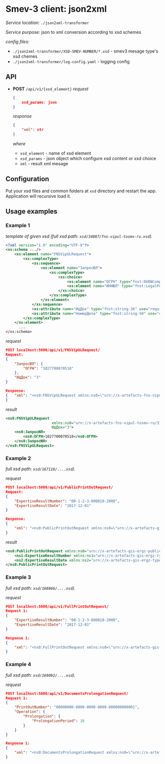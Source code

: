 # Smev-3 client: json2xml

*Service location:* `./json2xml-transformer`

*Service purpose:* json to xml conversion according to xsd schemes

*config files:* 

- `./json2xml-transformer/XSD-SMEV-NUMBER/*.xsd` - smev3 mesage type's xsd chemes
- `./json2xml-transformer/log-config.yaml` - logging config

## API

- **POST** `/api/v1/{xsd_element}`
  *request*

  ```json
  {
      xsd_params: json
  }
  ```

  *response*

  ```json
  {
      "xml": str
  }
  ```

  *where*

  - `xsd_element` - name of xsd element
  - `xsd_params` - json object which configure xsd content or xsd choice
  - `xml` - result xml mesage

## Configuration

Put your xsd files and common folders at `xsd` directory and restart the app. Application will recursive load it.

## Usage examples

### Example 1

*template of given xsd (full xsd path: `xsd/34087/fns-vipul-tosmv-ru.xsd`).*

```xml
<?xml version="1.0" encoding="UTF-8"?>
<xs:schema .../>
	<xs:element name="FNSVipULRequest">
		<xs:complexType>
			<xs:sequence>
				<xs:element name="ЗапросЮЛ">
					<xs:complexType>
						<xs:choice>
							<xs:element name="ОГРН" type="fnst:OGRNCompanyType"/>
							<xs:element name="ИННЮЛ" type="fnst:LegalPersonINNType"/>
						</xs:choice>
					</xs:complexType>
				</xs:element>
			</xs:sequence>
			<xs:attribute name="ИдДок" type="fnst:string-36" use="required"/>
			<xs:attribute name="НомерДела" type="fnst:string-50" use="optional"/>
		</xs:complexType>
	</xs:element>
      ...
</xs:schema>
```

*request*

```json
POST localhost:5000/api/v1/FNSVipULRequest/
Request:
{
	"ЗапросЮЛ": {
		"ОГРН": "1027700070518"
	},
	"ИдДок": "3"
}

Response:
{	"xml": "<ns0:FNSVipULRequest xmlns:ns0=\"urn://x-artefacts-fns-vipul-tosmv-ru/311-14/4.0.6\" ИдДок=\"3\"><ns0:ЗапросЮЛ><ns0:ОГРН>1027700070518</ns0:ОГРН></ns0:ЗапросЮЛ></ns0:FNSVipULRequest>"
}
```

*result*

```xml
<ns0:FNSVipULRequest
     				 xmlns:ns0="urn://x-artefacts-fns-vipul-tosmv-ru/311-14/4.0.6"
                     ИдДок="3">
    <ns0:ЗапросЮЛ>
        <ns0:ОГРН>1027700070518</ns0:ОГРН>
    </ns0:ЗапросЮЛ>
</ns0:FNSVipULRequest>
```

### Example 2

*full xsd path: `xsd/167116/....xsd`).*

*request*

```json
POST localhost:5000/api/v1/PublicPrintOutRequest/
Request:
{
	"ExpertiseResultNumber": "00-1-2-3-000010-2000",
	"ExpertiseResultDate": "2017-12-01"
}

Response:
{
    "xml": "<ns0:PublicPrintOutRequest xmlns:ns0=\"urn://x-artefacts-gis-ergz-public/2.0.0\"><ns1:ExpertiseResultNumber xmlns:ns1=\"urn://x-artefacts-gis-ergz-types/2.0.0\">00-1-2-3-000010-2000</ns1:ExpertiseResultNumber><ns2:ExpertiseResultDate xmlns:ns2=\"urn://x-artefacts-gis-ergz-types/2.0.0\">2017-12-01</ns2:ExpertiseResultDate></ns0:PublicPrintOutRequest>"
}
```

*result*

```xml
<ns0:PublicPrintOutRequest xmlns:ns0="urn://x-artefacts-gis-ergz-public/2.0.0" xmlns:egrzt="urn://x-artefacts-gis-ergz-types/2.0.0">
	<ns1:ExpertiseResultNumber xmlns:ns1="urn://x-artefacts-gis-ergz-types/2.0.0">00-1-2-3-000010-2000</ns1:ExpertiseResultNumber>
    <ns2:ExpertiseResultDate xmlns:ns2="urn://x-artefacts-gis-ergz-types/2.0.0">2017-12-01</ns2:ExpertiseResultDate>
</ns0:PublicPrintOutRequest>
```

### Example 3

*full xsd path: `xsd/168866/....xsd`).*

*request*

```json
POST localhost:5000/api/v1/FullPrintOutRequest/
Request 1:
{
	"ExpertiseResultNumber": "00-1-2-3-000010-2000",
	"ExpertiseResultDate": "2017-12-01"
}

Response 1:
{
    "xml": "<ns0:FullPrintOutRequest xmlns:ns0=\"urn://x-artefacts-gis-ergz/2.0.0\"><ns1:ExpertiseResultNumber xmlns:ns1=\"urn://x-artefacts-gis-ergz-types/2.0.0\">00-1-2-3-000010-2000</ns1:ExpertiseResultNumber><ns2:ExpertiseResultDate xmlns:ns2=\"urn://x-artefacts-gis-ergz-types/2.0.0\">2017-12-01</ns2:ExpertiseResultDate></ns0:FullPrintOutRequest>"
}
```

### Example 4

*full xsd path: `xsd/169092/....xsd`).*

*request*

```json
POST localhost:5000/api/v1/DocumentsProlongationRequest/
Request 1:
{
	"PrintOutNumber": "00000000-0000-0000-0000-000000000001",
	"Operation": {
		"Prolongation": {
			"ProlongationPeriod": 10
		}
	}
}

Response 1:
{
    "xml": "<ns0:DocumentsProlongationRequest xmlns:ns0=\"urn://x-artefacts-gis-ergz-documents-prolongation/2.0.0\"><ns1:PrintOutNumber xmlns:ns1=\"urn://x-artefacts-gis-ergz-types/2.0.0\">00000000-0000-0000-0000-000000000001</ns1:PrintOutNumber><ns0:Operation><ns0:Prolongation><ns0:ProlongationPeriod>10</ns0:ProlongationPeriod></ns0:Prolongation></ns0:Operation></ns0:DocumentsProlongationRequest>"
}
```